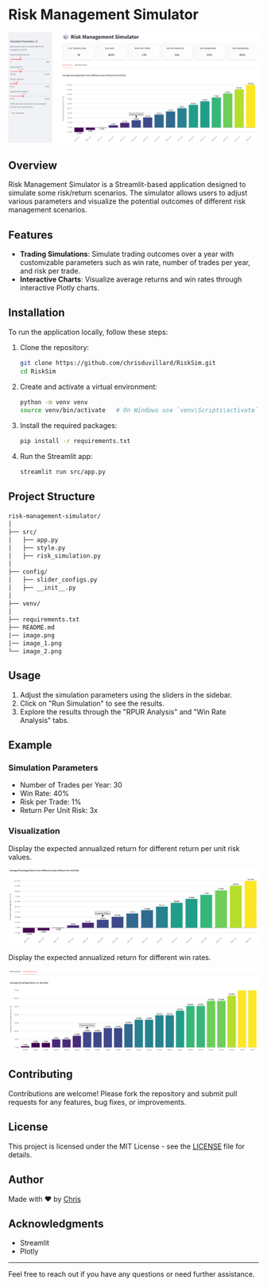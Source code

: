 
# Risk Management Simulator

![App Image](./image.png)

## Overview

Risk Management Simulator is a Streamlit-based application designed to simulate some risk/return scenarios. 
The simulator allows users to adjust various parameters and visualize the potential outcomes of different risk management scenarios.

## Features

- **Trading Simulations**: Simulate trading outcomes over a year with customizable parameters such as win rate, number of trades per year, and risk per trade.
- **Interactive Charts**: Visualize average returns and win rates through interactive Plotly charts.

## Installation

To run the application locally, follow these steps:

1. Clone the repository:
   ```sh
   git clone https://github.com/chrisduvillard/RiskSim.git
   cd RiskSim
   ```

2. Create and activate a virtual environment:
   ```sh
   python -m venv venv
   source venv/bin/activate   # On Windows use `venv\Scripts\activate`
   ```

3. Install the required packages:
   ```sh
   pip install -r requirements.txt
   ```

4. Run the Streamlit app:
   ```sh
   streamlit run src/app.py
   ```

## Project Structure

```
risk-management-simulator/
│
├── src/
│   ├── app.py
│   ├── style.py
│   ├── risk_simulation.py
│
├── config/
│   ├── slider_configs.py
│   ├── __init__.py
│
├── venv/
│
├── requirements.txt
├── README.md
|── image.png
|── image_1.png
└── image_2.png
```

## Usage

1. Adjust the simulation parameters using the sliders in the sidebar.
2. Click on "Run Simulation" to see the results.
3. Explore the results through the "RPUR Analysis" and "Win Rate Analysis" tabs.

## Example

### Simulation Parameters
- Number of Trades per Year: 30
- Win Rate: 40%
- Risk per Trade: 1%
- Return Per Unit Risk: 3x

### Visualization

Display the expected annualized return for different return per unit risk values.

![App Image](./image_1.png)

Display the expected annualized return for different win rates.

![App Image](./image_2.png)


## Contributing

Contributions are welcome! Please fork the repository and submit pull requests for any features, bug fixes, or improvements.

## License

This project is licensed under the MIT License - see the [LICENSE](LICENSE) file for details.

## Author

Made with ❤️ by [Chris](https://github.com/chrisduvillard)

## Acknowledgments

- Streamlit
- Plotly

---

Feel free to reach out if you have any questions or need further assistance.
